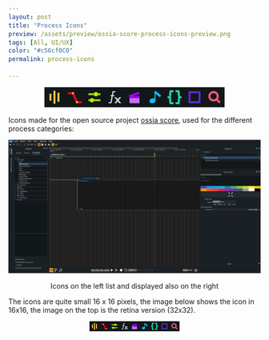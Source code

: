 ```yaml
---
layout: post
title: "Process Icons"
preview: /assets/preview/ossia-score-process-icons-preview.png
tags: [All, UI/UX]
color: "#c56cf0C0"
permalink: process-icons

---
```



<p align="center">
    <img src="/assets/ossia_score_process_icons@2x.png"/>
</p>

Icons made for the open source project [ossia score](https://github.com/OSSIA/score), used for the different process categories: 


<p align="center">
    <a href="/assets/ossia_score_process_icons_overview.png">
    <img src="/assets/ossia_score_process_icons_overview.png"/>
    </a>
    <figcaption style="text-align:center">Icons on the left list and displayed also on the right</figcaption>
</p>

The icons are quite small 16 x 16 pixels, the image below shows the icon in 16x16, the image on the top is the retina version (32x32).
<p align="center">
  <img src="/assets/ossia_score_process_icons.png"/>
</p>
